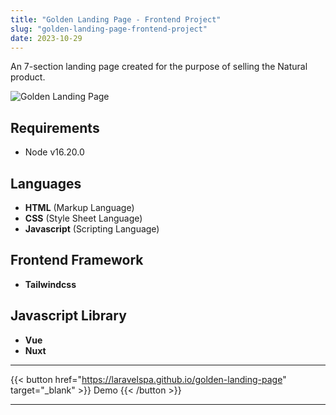 ```yaml
---
title: "Golden Landing Page - Frontend Project"
slug: "golden-landing-page-frontend-project"
date: 2023-10-29
---
```

An 7-section landing page created for the purpose of selling the Natural product.

![Golden Landing Page](/blog/img/portfolio/golden-landing-page/full-page.jpeg "Golden Landing Page")

## Requirements
- Node v16.20.0

## Languages
- **HTML** (Markup Language)
- **CSS** (Style Sheet Language)
- **Javascript** (Scripting Language)

## Frontend Framework
- **Tailwindcss**

## Javascript Library
- **Vue**
- **Nuxt**

---
{{< button href="https://laravelspa.github.io/golden-landing-page" target="_blank" >}}
Demo
{{< /button >}}

---